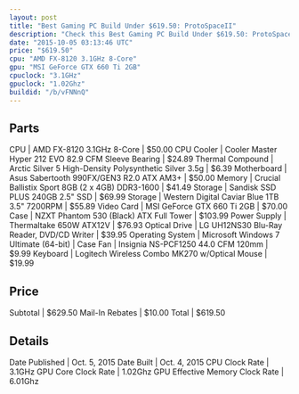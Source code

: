 ```yaml
---
layout: post
title: "Best Gaming PC Build Under $619.50: ProtoSpaceII"
description: "Check this Best Gaming PC Build Under $619.50: ProtoSpaceII. CPU: AMD FX-8120 3.1GHz 8-Core, CPU Cooler: Cooler Master Hyper 212 EVO 82.9 CFM Sleeve Bearing, Thermal Compo"
date: "2015-10-05 03:13:46 UTC"
price: "$619.50"
cpu: "AMD FX-8120 3.1GHz 8-Core"
gpu: "MSI GeForce GTX 660 Ti 2GB"
cpuclock: "3.1GHz"
gpuclock: "1.02Ghz"
buildid: "/b/vFNNnQ"
---
```


## Parts

CPU | AMD FX-8120 3.1GHz 8-Core | $50.00
CPU Cooler | Cooler Master Hyper 212 EVO 82.9 CFM Sleeve Bearing | $24.89
Thermal Compound | Arctic Silver 5 High-Density Polysynthetic Silver 3.5g | $6.39
Motherboard | Asus Sabertooth 990FX/GEN3 R2.0 ATX AM3+ | $50.00
Memory | Crucial Ballistix Sport 8GB (2 x 4GB) DDR3-1600 | $41.49
Storage | Sandisk SSD PLUS 240GB 2.5" SSD | $69.99
Storage | Western Digital Caviar Blue 1TB 3.5" 7200RPM | $55.89
Video Card | MSI GeForce GTX 660 Ti 2GB | $70.00
Case | NZXT Phantom 530 (Black) ATX Full Tower | $103.99
Power Supply | Thermaltake 650W ATX12V | $76.93
Optical Drive | LG UH12NS30 Blu-Ray Reader, DVD/CD Writer | $39.95
Operating System | Microsoft Windows 7 Ultimate (64-bit) | 
Case Fan | Insignia NS-PCF1250 44.0 CFM 120mm | $9.99
Keyboard | Logitech Wireless Combo MK270 w/Optical Mouse | $19.99

## Price

Subtotal | $629.50
Mail-In Rebates | $10.00
Total | $619.50

## Details

Date Published | Oct. 5, 2015
Date Built | Oct. 4, 2015
CPU Clock Rate | 3.1GHz
GPU Core Clock Rate | 1.02Ghz
GPU Effective Memory Clock Rate | 6.01Ghz